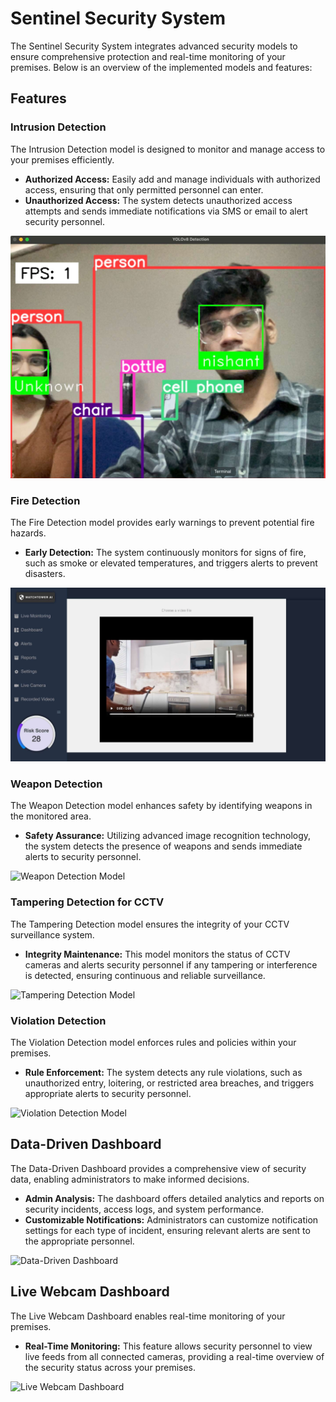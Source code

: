 # Sentinel Security System

The Sentinel Security System integrates advanced security models to ensure comprehensive protection and real-time monitoring of your premises. Below is an overview of the implemented models and features:

## Features

### Intrusion Detection
The Intrusion Detection model is designed to monitor and manage access to your premises efficiently.

- **Authorized Access:** Easily add and manage individuals with authorized access, ensuring that only permitted personnel can enter.
- **Unauthorized Access:** The system detects unauthorized access attempts and sends immediate notifications via SMS or email to alert security personnel.

![Intrusion Detection Model](/IntrutrusionDetection.jpeg)

### Fire Detection
The Fire Detection model provides early warnings to prevent potential fire hazards.

- **Early Detection:** The system continuously monitors for signs of fire, such as smoke or elevated temperatures, and triggers alerts to prevent disasters.

![Fire Detection Model](/FireDetection.jpeg)

### Weapon Detection
The Weapon Detection model enhances safety by identifying weapons in the monitored area.

- **Safety Assurance:** Utilizing advanced image recognition technology, the system detects the presence of weapons and sends immediate alerts to security personnel.

![Weapon Detection Model](path/to/weapon_detection_image.png)

### Tampering Detection for CCTV
The Tampering Detection model ensures the integrity of your CCTV surveillance system.

- **Integrity Maintenance:** This model monitors the status of CCTV cameras and alerts security personnel if any tampering or interference is detected, ensuring continuous and reliable surveillance.

![Tampering Detection Model](path/to/tampering_detection_image.png)

### Violation Detection
The Violation Detection model enforces rules and policies within your premises.

- **Rule Enforcement:** The system detects any rule violations, such as unauthorized entry, loitering, or restricted area breaches, and triggers appropriate alerts to security personnel.

![Violation Detection Model](path/to/violation_detection_image.png)

## Data-Driven Dashboard
The Data-Driven Dashboard provides a comprehensive view of security data, enabling administrators to make informed decisions.

- **Admin Analysis:** The dashboard offers detailed analytics and reports on security incidents, access logs, and system performance.
- **Customizable Notifications:** Administrators can customize notification settings for each type of incident, ensuring relevant alerts are sent to the appropriate personnel.

![Data-Driven Dashboard](path/to/data_dashboard_image.png)

## Live Webcam Dashboard
The Live Webcam Dashboard enables real-time monitoring of your premises.

- **Real-Time Monitoring:** This feature allows security personnel to view live feeds from all connected cameras, providing a real-time overview of the security status across your premises.

![Live Webcam Dashboard](path/to/live_webcam_dashboard_image.png)
